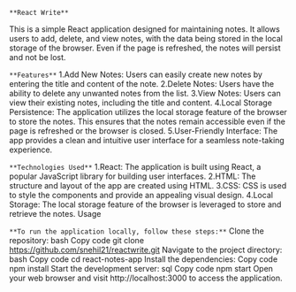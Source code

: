 
`**React Write**`

This is a simple React application designed for maintaining notes. It allows users to add, delete, and view notes, with the data being stored in the local storage of the browser. Even if the page is refreshed, the notes will persist and not be lost.

`**Features**`
1.Add New Notes: Users can easily create new notes by entering the title and content of the note.
2.Delete Notes: Users have the ability to delete any unwanted notes from the list.
3.View Notes: Users can view their existing notes, including the title and content.
4.Local Storage Persistence: The application utilizes the local storage feature of the browser to store the notes. 
 This ensures that the notes remain accessible even if the page is refreshed or the browser is closed.
5.User-Friendly Interface: The app provides a clean and intuitive user interface for a seamless note-taking experience.


`**Technologies Used**`
1.React: The application is built using React, a popular JavaScript library for building user interfaces.
2.HTML: The structure and layout of the app are created using HTML.
3.CSS: CSS is used to style the components and provide an appealing visual design.
4.Local Storage: The local storage feature of the browser is leveraged to store and retrieve the notes.
Usage


`**To run the application locally, follow these steps:**`
Clone the repository:
bash
Copy code
git clone https://github.com/snehil21/reactwrite.git
Navigate to the project directory:
bash
Copy code
cd react-notes-app
Install the dependencies:
Copy code
npm install
Start the development server:
sql
Copy code
npm start
Open your web browser and visit http://localhost:3000 to access the application.
